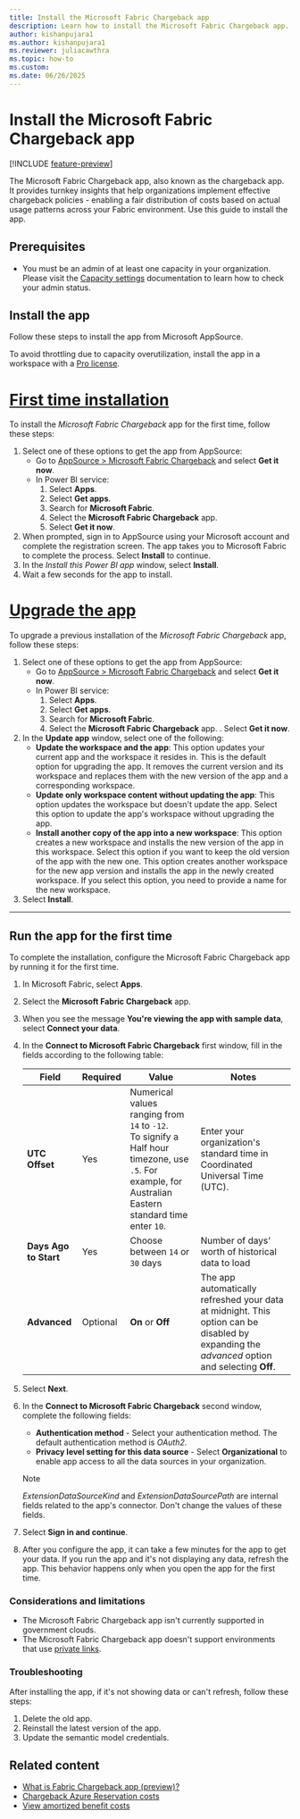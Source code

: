 ```yaml
---
title: Install the Microsoft Fabric Chargeback app
description: Learn how to install the Microsoft Fabric Chargeback app.
author: kishanpujara1
ms.author: kishanpujara1
ms.reviewer: juliacawthra
ms.topic: how-to
ms.custom:
ms.date: 06/26/2025
---
```


# Install the Microsoft Fabric Chargeback app

[!INCLUDE [feature-preview](../includes/feature-preview-note.md)]

The Microsoft Fabric Chargeback app, also known as the chargeback app. It provides turnkey insights that help organizations implement effective chargeback policies - enabling a fair distribution of costs based on actual usage patterns across your Fabric environment. Use this guide to install the app.

## Prerequisites

- You must be an admin of at least one capacity in your organization. Please visit the [Capacity settings](../admin/capacity-settings.md) documentation to learn how to check your admin status.

## Install the app

Follow these steps to install the app from Microsoft AppSource.

To avoid throttling due to capacity overutilization, install the app in a workspace with a [Pro license](/power-bi/fundamentals/service-features-license-type).


# [First time installation](#tab/1st)

To install the *Microsoft Fabric Chargeback* app for the first time, follow these steps:

1. Select one of these options to get the app from AppSource:
    - Go to [AppSource > Microsoft Fabric Chargeback](https://go.microsoft.com/fwlink/?linkid=2320990) and select **Get it now**.
    - In Power BI service:
        1. Select **Apps**.
        1. Select **Get apps**.
        1. Search for **Microsoft Fabric**.
        1. Select the **Microsoft Fabric Chargeback** app.
        1. Select **Get it now**.
1. When prompted, sign in to AppSource using your Microsoft account and complete the registration screen. The app takes you to Microsoft Fabric to complete the process. Select **Install** to continue.
1. In the *Install this Power BI app* window, select **Install**.
1. Wait a few seconds for the app to install.

# [Upgrade the app](#tab/upgrade)

To upgrade a previous installation of the *Microsoft Fabric Chargeback* app, follow these steps:

1. Select one of these options to get the app from AppSource:
    - Go to [AppSource > Microsoft Fabric Chargeback](https://go.microsoft.com/fwlink/?linkid=2320990) and select **Get it now**.
    - In Power BI service:
        1. Select **Apps**.
        1. Select **Get apps**.
        1. Search for **Microsoft Fabric**.
        1. Select the **Microsoft Fabric Chargeback** app.
        . Select **Get it now**.
1. In the **Update app** window, select one of the following:
    - **Update the workspace and the app**: This option updates your current app and the workspace it resides in. This is the default option for upgrading the app. It removes the current version and its workspace and replaces them with the new version of the app and a corresponding workspace.
    - **Update only workspace content without updating the app**: This option updates the workspace but doesn't update the app. Select this option to update the app's workspace without upgrading the app.
    - **Install another copy of the app into a new workspace**: This option creates a new workspace and installs the new version of the app in this workspace. Select this option if you want to keep the old version of the app with the new one. This option creates another workspace for the new app version and installs the app in the newly created workspace. If you select this option, you need to provide a name for the new workspace.
1. Select **Install**.

---

## Run the app for the first time

To complete the installation, configure the Microsoft Fabric Chargeback app by running it for the first time.

1. In Microsoft Fabric, select **Apps**.
1. Select the **Microsoft Fabric Chargeback** app.
1. When you see the message **You're viewing the app with sample data**, select **Connect your data**.
1. In the **Connect to Microsoft Fabric Chargeback** first window, fill in the fields according to the following table:

   | Field                 | Required | Value                                                                    | Notes                                            |
   | --------------------- | -------- | ------------------------------------------------------------------------ | ------------------------------------------------ |
   | **UTC Offset**        | Yes      |Numerical values ranging from `14` to `-12`.</br> To signify a Half hour timezone, use `.5`. For example, for Australian Eastern standard time enter `10`.   |Enter your organization's standard time in Coordinated Universal Time (UTC). |
   | **Days Ago to Start** | Yes      | Choose between `14` or `30` days | Number of days’ worth of historical data to load |
   |**Advanced**   |Optional |**On** or **Off** |The app automatically refreshed your data at midnight. This option can be disabled by expanding the *advanced* option and selecting **Off**. |

1. Select **Next**.
1. In the **Connect to Microsoft Fabric Chargeback** second window, complete the following fields:
    - **Authentication method** - Select your authentication method. The default authentication method is *OAuth2*.
    - **Privacy level setting for this data source** - Select **Organizational** to enable app access to all the data sources in your organization.

    >[!NOTE]
    >*ExtensionDataSourceKind* and *ExtensionDataSourcePath* are internal fields related to the app's connector. Don't change the values of these fields.

1. Select **Sign in and continue**.
1.  After you configure the app, it can take a few minutes for the app to get your data. If you run the app and it's not displaying any data, refresh the app. This behavior happens only when you open the app for the first time.

### Considerations and limitations

- The Microsoft Fabric Chargeback app isn't currently supported in government clouds.
- The Microsoft Fabric Chargeback app doesn't support environments that use [private links](../security/security-private-links-overview.md).

### Troubleshooting

After installing the app, if it's not showing data or can't refresh, follow these steps:

1. Delete the old app.
1. Reinstall the latest version of the app.
1. Update the semantic model credentials.

## Related content

- [What is Fabric Chargeback app (preview)?](chargeback-app.md) 
- [Chargeback Azure Reservation costs](/azure/cost-management-billing/reservations/charge-back-usage)
- [View amortized benefit costs](/azure/cost-management-billing/reservations/view-amortized-costs)
